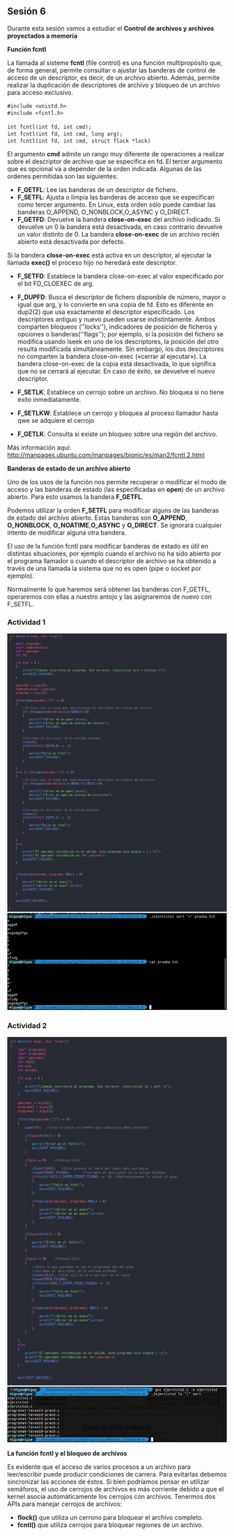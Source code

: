 ## Sesión 6

Durante esta sesión vamos a estudiar el **Control de archivos y archivos proyectados a memoria**

**Función fcntl**

La llamada al sisteme **fcntl** (file control) es una función multipropósito que, de forma general, permite consultar o ajustar las banderas de control de acceso de un descriptor, es decir, de un archivo abierto. Además, permite realizar la duplicación de descriptores de archivo y bloqueo de un archivo para acceso exclusivo.

    #include <unistd.h>
    #include <fcntl.h>

    int fcntl(int fd, int cmd);
    int fcntl(int fd, int cmd, long arg);
    int fcntl(int fd, int cmd, struct flock *lock)


El argumento **cmd** admite un rango muy diferente de operaciones a realizar sobre el descriptor de archivo que se especifica en fd. El tercer argumento que es opcional va a depender de la orden indicada. Algunas de las ordenes permitidas son las siguientes: 

- **F_GETFL**: Lee las banderas de un descriptor de fichero.
- **F_SETFL**: Ajusta o limpia las banderas de acceso que se especifican como tercer argumento. En Linux, esta orden sólo puede cambiar las banderas O_APPEND, O_NONBLOCK,O_ASYNC  y O_DIRECT.
- **F_GETFD**: Devuelve la bandera **close-on-exec** del archivo indicado. Si devuelve un 0 la bandera está desactivada, en caso contrario devuelve un valor distinto de 0. La bandera **close-on-exec** de un archivo recién abierto está desactivada por defecto.

Si la bandera **close-on-exec** está activa en un descriptor, al ejecutar la llamada **exec()** el proceso hijo no heredará este descriptor. 

- **F_SETFD**: Establece la bandera close-on-exec al valor especificado por el bit  FD_CLOEXEC  de arg.

- **F_DUPFD**: Busca el descriptor de fichero disponible de número, mayor o igual que arg, y lo  convierte en una copia de fd.  Esto es diferente en dup2(2) que usa exactamente el descriptor especificado. Los descriptores antiguo y nuevo pueden  usarse  indistintamente.  Ambos  comparten bloqueos  (''locks''),  indicadores  de  posición de ficheros y opciones o banderas(''flags''); por ejemplo, si la posición del fichero se modifica  usando  lseek  en uno de los descriptores, la posición del otro resulta modificada simultáneamente. Sin embargo, los dos descriptores no comparten la bandera close-on-exec («cerrar al ejecutar»). La bandera close-on-exec de la copia está desactivada, lo que significa que no se cerrará al ejecutar. En caso de éxito, se devuelve el nuevo descriptor.

- **F_SETLK**: Establece un cerrojo sobre un archivo. No bloquea si no tiene éxito inmediatamente.
- **F_SETLKW**: Establece un cerrojo y bloquea al proceso llamador hasta qwe se adquiere el cerrojo
- **F_GETLK**: Consulta si existe un bloqueo sobre una región del archivo.

Más información aquí: http://manpages.ubuntu.com/manpages/bionic/es/man2/fcntl.2.html


**Banderas de estado de un archivo abierto**

Uno de los usos de la función nos permite recuperar o modificar el modo de acceso y las banderas de estado (las especificadas en **open**) de un archivo abierto. Para esto usamos la bandera **F_GETFL**.

Podemos utilizar la orden **F_SETFL** para modificar alguns de las banderas de estado del archivo abierto. Estas banderas son **O_APPEND**, **O_NONBLOCK**, **O_NOATIME**,**O_ASYNC** y **O_DIRECT**. Se ignorará cualquier intento de modificar alguna otra bandera.

El uso de la función fcntl para modificar banderas de estado es útil en distintas situaciones, por ejemplo cuando el archivo no ha sido abierto por el programa llamador o cuando el descriptor de archivo se ha obtenido a través de una llamada la sistema que no es open (pipe o socket por ejemplo).

Normalmente lo que haremos será obtener las banderas con F_GETFL, operaremos con ellas a nuestro antojo y las asignaremos de nuevo con F_SETFL.


### Actividad 1


![Ejercicio1](CodigoEjercicio1_S6.jpeg)
![Ejercicio1](EjecucionEjercicio1_S6.jpeg)

### Actividad 2



![Ejercicio2](CodigoEjercicio2_S6.jpeg)
![Ejercicio2](EjecucionEjercicio2_S6.jpeg)


**La función fcntl y el bloqueo de archivos**

Es evidente que el acceso de varios procesos a un archivo para leer/escribir puede producir condiciones de carrera. Para evitarlas debemos sincronizar las acciones de éstos. Si bien podríamos pensar en utilizar semáforos, el uso de cerrojos de archivos es más corriente debido a que el kernel asocia automáticamente los cerrojos con archivos. Tenermos dos APIs para manejar cerrojos de archivos: 

- **flock()** que utiliza un cerrono para bloquear el archivo completo.
- **fcntl()** que utiliza cerrojos para bloquear regiones de un archivo.